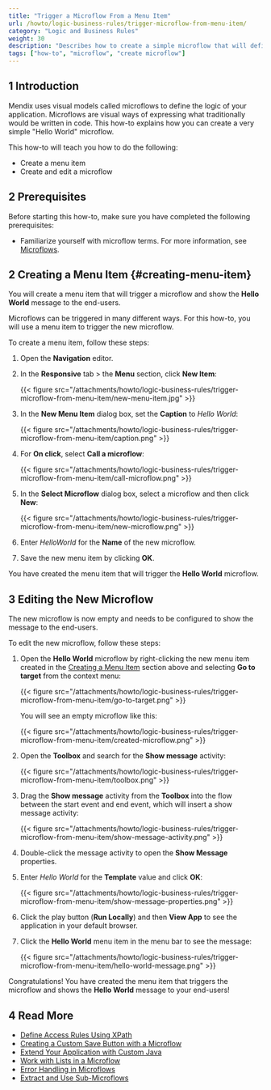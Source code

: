 ```yaml
---
title: "Trigger a Microflow From a Menu Item"
url: /howto/logic-business-rules/trigger-microflow-from-menu-item/
category: "Logic and Business Rules"
weight: 30
description: "Describes how to create a simple microflow that will define the logic of your application."
tags: ["how-to", "microflow", "create microflow"]
---
```


## 1 Introduction

Mendix uses visual models called microflows to define the logic of your application. Microflows are visual ways of expressing what traditionally would be written in code. This how-to explains how you can create a very simple "Hello World" microflow.

This how-to will teach you how to do the following:

* Create a menu item
* Create and edit a microflow

## 2 Prerequisites

Before starting this how-to, make sure you have completed the following prerequisites:

* Familiarize yourself with microflow terms. For more information, see [Microflows](/refguide/microflows/). 

## 2 Creating a Menu Item {#creating-menu-item}

You will create a menu item that will trigger a microflow and show the **Hello World** message to the end-users. 

Microflows can be triggered in many different ways. For this how-to, you will use a menu item to trigger the new microflow.

To create a menu item, follow these steps:

1. Open the **Navigation** editor.
2. In the **Responsive** tab > the **Menu** section, click **New Item**:

    {{< figure src="/attachments/howto/logic-business-rules/trigger-microflow-from-menu-item/new-menu-item.jpg" >}}

3. In the **New Menu Item** dialog box, set the **Caption** to *Hello World*:

    {{< figure src="/attachments/howto/logic-business-rules/trigger-microflow-from-menu-item/caption.png" >}}

4. For **On click**, select **Call a microflow**:

    {{< figure src="/attachments/howto/logic-business-rules/trigger-microflow-from-menu-item/call-microflow.png" >}}

5. In the **Select Microflow** dialog box, select a microflow and then click **New**:

    {{< figure src="/attachments/howto/logic-business-rules/trigger-microflow-from-menu-item/new-microflow.png" >}}

6. Enter *HelloWorld* for the **Name** of the new microflow.
7. Save the new menu item by clicking **OK**.

You have created the menu item that will trigger the **Hello World** microflow. 

## 3 Editing the New Microflow

The new microflow is now empty and needs to be configured to show the message to the end-users.

To edit the new microflow, follow these steps:

1. Open the **Hello World** microflow by right-clicking the new menu item created in the [Creating a Menu Item](#creating-menu-item) section above and selecting **Go to target** from the context menu:

    {{< figure src="/attachments/howto/logic-business-rules/trigger-microflow-from-menu-item/go-to-target.png" >}}

    You will see an empty microflow like this:

    {{< figure src="/attachments/howto/logic-business-rules/trigger-microflow-from-menu-item/created-microflow.png" >}}

2. Open the **Toolbox** and search for the **Show message** activity:

    {{< figure src="/attachments/howto/logic-business-rules/trigger-microflow-from-menu-item/toolbox.png" >}}

3. Drag the **Show message** activity from the **Toolbox** into the flow between the start event and end event, which will insert a show message activity:

    {{< figure src="/attachments/howto/logic-business-rules/trigger-microflow-from-menu-item/show-message-activity.png" >}}

4. Double-click the message activity to open the **Show Message** properties.
5. Enter *Hello World* for the **Template** value and click **OK**:

    {{< figure src="/attachments/howto/logic-business-rules/trigger-microflow-from-menu-item/show-message-properties.png" >}}

6. Click the play button (**Run Locally**) and then **View App** to see the application in your default browser.
7. Click the **Hello World** menu item in the menu bar to see the message:

    {{< figure src="/attachments/howto/logic-business-rules/trigger-microflow-from-menu-item/hello-world-message.png" >}}

Congratulations! You have created the menu item that triggers the microflow and shows the **Hello World** message to your end-users! 

## 4 Read More

* [Define Access Rules Using XPath](/howto/logic-business-rules/define-access-rules-using-xpath/)
* [Creating a Custom Save Button with a Microflow](/refguide/creating-a-custom-save-button/)
* [Extend Your Application with Custom Java](/howto/logic-business-rules/extending-your-application-with-custom-java/)
* [Work with Lists in a Microflow](/howto/logic-business-rules/working-with-lists-in-a-microflow/)
* [Error Handling in Microflows](/refguide/error-handling-in-microflows/)
* [Extract and Use Sub-Microflows](/howto/logic-business-rules/extract-and-use-sub-microflows/)
